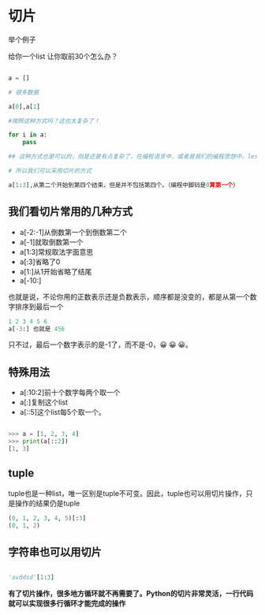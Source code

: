 # 切片


举个例子

给你一个list 让你取前30个怎么办？

```python

a = []

# 很多数据

a[0],a[1]

#按照这种方式吗？这也太复杂了！

for i in a:
    pass

## 这种方式也是可以的，但是还是有点复杂了，在编程语言中，或者是我们的编程思想中，less is more是最重要的，也就是说，写的越少越好。

# 所以我们可以采用切片的方式

a[1:3],从第二个开始到第四个结束，但是并不包括第四个。（编程中脚码是0算第一个）
```
## 我们看切片常用的几种方式

- a[-2:-1]从倒数第一个到倒数第二个
- a[-1]就取倒数第一个
- a[1:3]常规取法字面意思
- a[:3]省略了0
- a[1:]从1开始省略了结尾
- a[-10:]

也就是说，不论你用的正数表示还是负数表示，顺序都是没变的，都是从第一个数字排序到最后一个

```python
1 2 3 4 5 6
a[-3:] 也就是 456

```
只不过，最后一个数字表示的是-1了，而不是-0，😀 😀 😀。

## 特殊用法

- a[:10:2]前十个数字每两个取一个
- a[:]复制这个list
- a[::5]这个list每5个取一个。

```python

>>> a = [1, 2, 3, 4]
>>> print(a[::2])
[1, 3]

```

## tuple

tuple也是一种list，唯一区别是tuple不可变。因此，tuple也可以用切片操作，只是操作的结果仍是tuple

```python
(0, 1, 2, 3, 4, 5)[:3]
(0, 1, 2)

```
## 字符串也可以用切片

```python

'avddsd'[1:3]

```


**有了切片操作，很多地方循环就不再需要了。Python的切片非常灵活，一行代码就可以实现很多行循环才能完成的操作**
